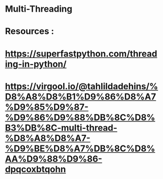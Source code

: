 # Multi-Threading
# Resources : 
# https://superfastpython.com/threading-in-python/
# https://virgool.io/@tahlildadehins/%D8%A8%D8%B1%D9%86%D8%A7%D9%85%D9%87-%D9%86%D9%88%DB%8C%D8%B3%DB%8C-multi-thread-%D8%A8%D8%A7-%D9%BE%D8%A7%DB%8C%D8%AA%D9%88%D9%86-dpqcoxbtqohn
